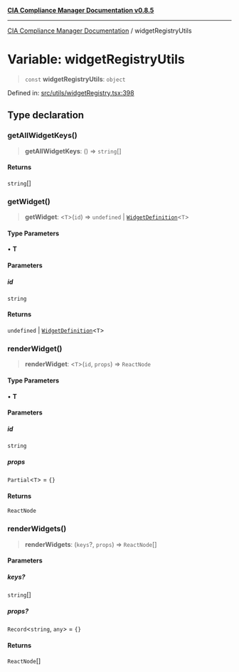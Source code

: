[**CIA Compliance Manager Documentation v0.8.5**](../README.md)

***

[CIA Compliance Manager Documentation](../globals.md) / widgetRegistryUtils

# Variable: widgetRegistryUtils

> `const` **widgetRegistryUtils**: `object`

Defined in: [src/utils/widgetRegistry.tsx:398](https://github.com/Hack23/cia-compliance-manager/blob/eca22610f41e5f6b6c0cece88769b1ffbe9db4bd/src/utils/widgetRegistry.tsx#L398)

## Type declaration

### getAllWidgetKeys()

> **getAllWidgetKeys**: () => `string`[]

#### Returns

`string`[]

### getWidget()

> **getWidget**: \<`T`\>(`id`) => `undefined` \| [`WidgetDefinition`](../interfaces/WidgetDefinition.md)\<`T`\>

#### Type Parameters

• **T**

#### Parameters

##### id

`string`

#### Returns

`undefined` \| [`WidgetDefinition`](../interfaces/WidgetDefinition.md)\<`T`\>

### renderWidget()

> **renderWidget**: \<`T`\>(`id`, `props`) => `ReactNode`

#### Type Parameters

• **T**

#### Parameters

##### id

`string`

##### props

`Partial`\<`T`\> = `{}`

#### Returns

`ReactNode`

### renderWidgets()

> **renderWidgets**: (`keys`?, `props`) => `ReactNode`[]

#### Parameters

##### keys?

`string`[]

##### props?

`Record`\<`string`, `any`\> = `{}`

#### Returns

`ReactNode`[]
